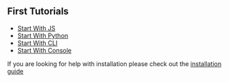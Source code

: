 ## First Tutorials

   - [Start With JS](Intro_Tutorials/Start_with_JS.md)
   - [Start With Python](Intro_Tutorials/Start_With_Python.md)
   - [Start With CLI](Intro_Tutorials/Start_With_CLI.md)
   - [Start With Console](Intro_Tutorials/Start_With_Console.md)
   
   If you are looking for help with installation please check out the [installation guide](doc/README?id=getting-started)
